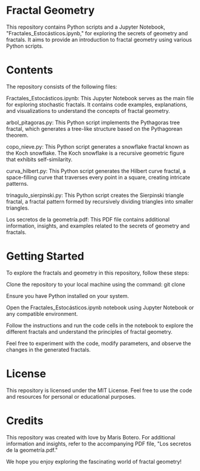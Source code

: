 
# Fractal Geometry
This repository contains Python scripts and a Jupyter Notebook, "Fractales_Estocásticos.ipynb," for exploring the secrets of geometry and fractals. It aims to provide an introduction to fractal geometry using various Python scripts.

# Contents
The repository consists of the following files:

Fractales_Estocásticos.ipynb: This Jupyter Notebook serves as the main file for exploring stochastic fractals. It contains code examples, explanations, and visualizations to understand the concepts of fractal geometry.

arbol_pitagoras.py: This Python script implements the Pythagoras tree fractal, which generates a tree-like structure based on the Pythagorean theorem.

copo_nieve.py: This Python script generates a snowflake fractal known as the Koch snowflake. The Koch snowflake is a recursive geometric figure that exhibits self-similarity.

curva_hilbert.py: This Python script generates the Hilbert curve fractal, a space-filling curve that traverses every point in a square, creating intricate patterns.

trinagulo_sierpinski.py: This Python script creates the Sierpinski triangle fractal, a fractal pattern formed by recursively dividing triangles into smaller triangles.

Los secretos de la geometría.pdf: This PDF file contains additional information, insights, and examples related to the secrets of geometry and fractals.

# Getting Started
To explore the fractals and geometry in this repository, follow these steps:

Clone the repository to your local machine using the command: git clone <repository-url>

Ensure you have Python installed on your system.


Open the Fractales_Estocásticos.ipynb notebook using Jupyter Notebook or any compatible environment.

Follow the instructions and run the code cells in the notebook to explore the different fractals and understand the principles of fractal geometry.

Feel free to experiment with the code, modify parameters, and observe the changes in the generated fractals.

# License
This repository is licensed under the MIT License. Feel free to use the code and resources for personal or educational purposes.

# Credits
This repository was created with love by Maris Botero. For additional information and insights, refer to the accompanying PDF file, "Los secretos de la geometría.pdf."

We hope you enjoy exploring the fascinating world of fractal geometry!
